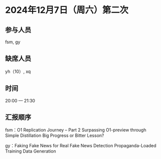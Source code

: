 # 2024年12月7日（周六）第二次

## 参与人员

fsm, gy

## 缺席人员

yh（10）, xq

## 时间

20:00 — 21:30

## 汇报顺序

fsm：O1 Replication Journey – Part 2 Surpassing O1-preview through Simple Distillation Big Progress or Bitter Lesson?

gy：Faking Fake News for Real Fake News Detection Propaganda-Loaded Training Data Generation



